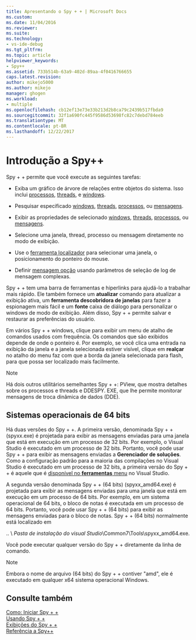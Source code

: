 ```yaml
---
title: Apresentando o Spy + + | Microsoft Docs
ms.custom: 
ms.date: 11/04/2016
ms.reviewer: 
ms.suite: 
ms.technology:
- vs-ide-debug
ms.tgt_pltfrm: 
ms.topic: article
helpviewer_keywords:
- Spy++
ms.assetid: 733b514b-63a9-402d-89aa-4f0416766655
caps.latest.revision: 
author: mikejo5000
ms.author: mikejo
manager: ghogen
ms.workload:
- multiple
ms.openlocfilehash: cb12ef13e73e33b213d2b8ca79c2439b517fbda9
ms.sourcegitcommit: 32f1a690fc445f9586d53698fc82c7debd784eeb
ms.translationtype: MT
ms.contentlocale: pt-BR
ms.lasthandoff: 12/22/2017
---
```

# <a name="introducing-spy"></a>Introdução a Spy++
Spy + + permite que você execute as seguintes tarefas:  
  
-   Exiba um gráfico de árvore de relações entre objetos do sistema. Isso inclui [processos](../debugger/processes-view.md), [threads](../debugger/threads-view.md), e [windows](../debugger/windows-view.md).  
  
-   Pesquisar especificado [windows](../debugger/how-to-search-for-a-window-in-windows-view.md), [threads](../debugger/how-to-search-for-a-thread-in-threads-view.md), [processos](../debugger/how-to-search-for-a-process-in-processes-view.md), ou [mensagens](../debugger/how-to-search-for-a-message-in-messages-view.md).  
  
-   Exibir as propriedades de selecionado [windows](../debugger/how-to-display-window-properties.md), [threads](../debugger/how-to-display-thread-properties.md), [processos](../debugger/how-to-display-process-properties.md), ou [mensagens](../debugger/how-to-display-message-properties.md).  
  
-   Selecione uma janela, thread, processo ou mensagem diretamente no modo de exibição.  
  
-   Use o [ferramenta localizador](../debugger/how-to-use-the-finder-tool.md) para selecionar uma janela, o posicionamento do ponteiro do mouse.  
  
-   Definir [mensagem opção](../debugger/how-to-open-messages-view-from-find-window.md) usando parâmetros de seleção de log de mensagem complexas.  
  
 Spy + + tem uma barra de ferramentas e hiperlinks para ajudá-lo a trabalhar mais rápido. Ele também fornece um **atualizar** comando para atualizar a exibição ativa, um **ferramenta descobridora de janelas** para fazer a espionagem mais fácil e um **fonte** caixa de diálogo para personalizar o windows de modo de exibição. Além disso, Spy + + permite salvar e restaurar as preferências do usuário.  
  
 Em vários Spy + + windows, clique para exibir um menu de atalho de comandos usados com frequência. Os comandos que são exibidos depende de onde o ponteiro é. Por exemplo, se você clica uma entrada na exibição da janela e a janela selecionada estiver visível, clique em **realçar** no atalho do menu faz com que a borda da janela selecionada para flash, para que possa ser localizado mais facilmente.  
  
> [!NOTE]
>  Há dois outros utilitários semelhantes Spy + +: PView, que mostra detalhes sobre os processos e threads e DDESPY. EXE, que lhe permite monitorar mensagens de troca dinâmica de dados (DDE).  
  
## <a name="64-bit-operating-systems"></a>Sistemas operacionais de 64 bits  
 Há duas versões do Spy + +. A primeira versão, denominada Spy + + (spyxx.exe) é projetada para exibir as mensagens enviadas para uma janela que está em execução em um processo de 32 bits. Por exemplo, o Visual Studio é executado em um processo de 32 bits. Portanto, você pode usar Spy + + para exibir as mensagens enviadas a **Gerenciador de soluções**. Como a configuração padrão para a maioria das compilações no Visual Studio é executado em um processo de 32 bits, a primeira versão do Spy + + é aquele que é [disponível no **ferramentas** menu](../debugger/how-to-start-spy-increment.md) no Visual Studio.  
  
 A segunda versão denominada Spy + + (64 bits) (spyxx_amd64.exe) é projetada para exibir as mensagens enviadas para uma janela que está em execução em um processo de 64 bits. Por exemplo, em um sistema operacional de 64 bits, o bloco de notas é executada em um processo de 64 bits. Portanto, você pode usar Spy + + (64 bits) para exibir as mensagens enviadas para o bloco de notas. Spy + + (64 bits) normalmente está localizado em  
  
 .. \\ *Pasta de instalação do visual Studio*\Common7\Tools\spyxx_amd64.exe.  
  
 Você pode executar qualquer versão do Spy + + diretamente da linha de comando.  
  
> [!NOTE]
>  Embora o nome de arquivo (64 bits) do Spy + + contiver "amd", ele é executado em qualquer x64 sistema operacional Windows.  
  
## <a name="see-also"></a>Consulte também 
 [Como: Iniciar Spy + +](../debugger/how-to-start-spy-increment.md)   
 [Usando Spy + +](../debugger/using-spy-increment.md)   
 [Exibições do Spy + +](../debugger/spy-increment-views.md)   
 [Referência a Spy++](../debugger/spy-increment-reference.md)